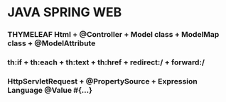 # JAVA SPRING WEB
### THYMELEAF Html + @Controller + Model class + ModelMap class + @ModelAttribute
### th:if + th:each + th:text + th:href + redirect:/ + forward:/
### HttpServletRequest + @PropertySource + Expression Language @Value #{...}

